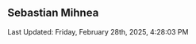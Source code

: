 <h2>Sebastian Mihnea</h2>

<!--RECENT_ACTIVITY:start-->
<!--RECENT_ACTIVITY:end-->
<!--RECENT_ACTIVITY:last_update-->
Last Updated: Friday, February 28th, 2025, 4:28:03 PM
<!--RECENT_ACTIVITY:last_update_end-->

<!---LOL-STATS-START-HERE--->
<!---LOL-STATS-END-HERE--->
